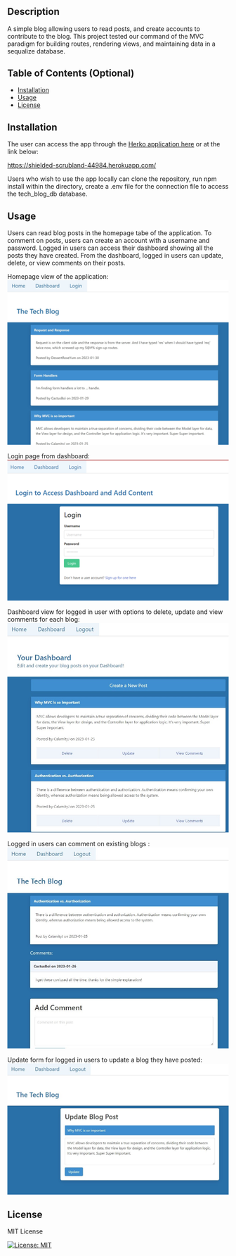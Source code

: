 # <Tech Blog>

## Description

A simple blog allowing users to read posts, and create accounts to contribute to the blog. This project tested our command of the MVC paradigm for building routes, rendering views, and maintaining data in a sequalize database. 

## Table of Contents (Optional)

- [Installation](#installation)
- [Usage](#usage)
- [License](#license)

## Installation

The user can access the app through the [Herko application here](https://shielded-scrubland-44984.herokuapp.com/) or at the link below: 

https://shielded-scrubland-44984.herokuapp.com/

Users who wish to use the app locally can clone the repository, run npm install within the directory, create a .env file for the connection file to access the tech_blog_db database.

## Usage

Users can read blog posts in the homepage tabe of the application. To comment on posts, users can create an account with a username and password. Logged in users can access their dashboard showing all the posts they have created. From the dashboard, logged in users can update, delete, or view comments on their posts. 

Homepage view of the application: 
![Homepage view of the application showing existing blog posts](/public/assets/TechBlog%20-%20Home.jpg)

Login page from dashboard: 
![View of the login page when a user who is not logged in access the dashboard](/public/assets/TechBlog%20-%20Login-Dashboard.png)

Dashboard view for logged in user with options to delete, update and view comments for each blog: 
![View of the dashboard with blogs the user has posted, each blog has options to delete, update and view comments](/public/assets/TechBlog%20-%20Dashboard.jpg)

Logged in users can comment on existing blogs : 
![View of the dashboard with blogs the user has posted](/public/assets/TechBlog%20-%20Add%20Comment.jpg)

Update form for logged in users to update a blog they have posted: 
![View of the update form for the user to update the blog they have posted](/public/assets/TechBlog%20-%20Update.jpg)

## License

MIT License

[![License: MIT](https://img.shields.io/badge/License-MIT-yellow.svg)](https://opensource.org/licenses/MIT)
